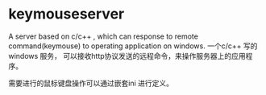 # keymouseserver
A server based on c/c++ , which can response to remote command(keymouse) to operating application on windows. 一个c/c++ 写的windows 服务，
可以接收http协议发送的远程命令，来操作服务器上的应用程序。

需要进行的鼠标键盘操作可以通过嵌套ini 进行定义。
